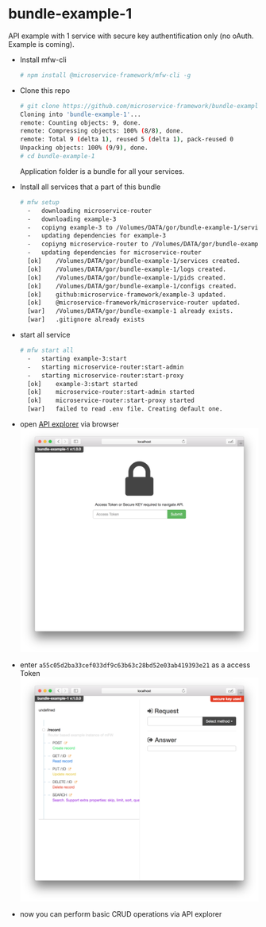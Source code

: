 # bundle-example-1

API example with 1 service with secure key authentification only (no oAuth. Example is coming).

- Install mfw-cli
  ```sh
  # npm install @microservice-framework/mfw-cli -g
  ```

- Clone this repo
  ```sh
  # git clone https://github.com/microservice-framework/bundle-example-1.git
  Cloning into 'bundle-example-1'...
  remote: Counting objects: 9, done.
  remote: Compressing objects: 100% (8/8), done.
  remote: Total 9 (delta 1), reused 5 (delta 1), pack-reused 0
  Unpacking objects: 100% (9/9), done.
  # cd bundle-example-1
  ```
  Application folder is a bundle for all your services.
  
- Install all services that a part of this bundle
  ```sh
  # mfw setup
	-	downloading microservice-router
	-	downloading example-3
	-	copiyng example-3 to /Volumes/DATA/gor/bundle-example-1/services/example-3
	-	updating dependencies for example-3
	-	copiyng microservice-router to /Volumes/DATA/gor/bundle-example-1/services/microservice-router
	-	updating dependencies for microservice-router
	[ok]	/Volumes/DATA/gor/bundle-example-1/services created.
	[ok]	/Volumes/DATA/gor/bundle-example-1/logs created.
	[ok]	/Volumes/DATA/gor/bundle-example-1/pids created.
	[ok]	/Volumes/DATA/gor/bundle-example-1/configs created.
	[ok]	github:microservice-framework/example-3 updated.
	[ok]	@microservice-framework/microservice-router updated.
	[war]	/Volumes/DATA/gor/bundle-example-1 already exists.
	[war]	.gitignore already exists
  ```

- start all service
  ```sh
  # mfw start all
	-	starting example-3:start
	-	starting microservice-router:start-admin
	-	starting microservice-router:start-proxy
	[ok]	example-3:start started
	[ok]	microservice-router:start-admin started
	[ok]	microservice-router:start-proxy started
	[war]	failed to read .env file. Creating default one.
  ```

- open [API explorer](http://localhost:3100) via browser
![index](https://github.com/microservice-framework/bundle-example-1/raw/master/images/index.png)
- enter `a55c05d2ba33cef033df9c63b63c28bd52e03ab419393e21` as a access Token
![inside](https://raw.githubusercontent.com/microservice-framework/bundle-example-1/master/images/inside.png)
- now you can perform basic CRUD operations via API explorer
